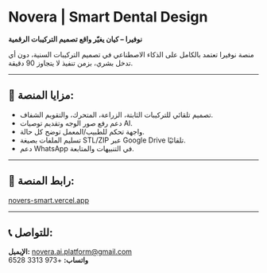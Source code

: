 # Novera | Smart Dental Design  
**نوفيرا – كيان يغيّر واقع تصميم التركيبات الرقمية**

منصة نوفيرا تعتمد بالكامل على الذكاء الاصطناعي في تصميم التركيبات السنية، دون أي تدخل بشري، بزمن تنفيذ لا يتجاوز 90 دقيقة.

---

## 💎 مزايا المنصة:
- تصميم تلقائي للتركيبات الثابتة، الزراعة، المتحرك، والتقويم الشفاف.
- دعم رفع صور الوجه وتقديم توصيات AI.
- واجهة تحكم للطبيب/المعمل توضح كل حالة.
- تسليم الملفات بصيغة STL/ZIP عبر Google Drive تلقائيًا.
- دعم WhatsApp في التنبيهات والمتابعة.

---

## 🚀 رابط المنصة:  
[novers-smart.vercel.app](https://novera-smart.vercel.app)

---

## 📞 للتواصل:
**الإيميل:** novera.ai.platform@gmail.com  
**واتساب:** +973 3313 6528

